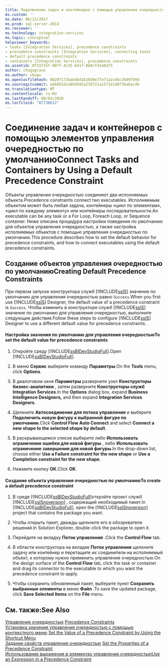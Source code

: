 ```yaml
---
title: Подключение задач и контейнеров с помощью управления очередностью по умолчанию | Документация Майкрософт
ms.custom: ''
ms.date: 06/13/2017
ms.prod: sql-server-2014
ms.reviewer: ''
ms.technology: integration-services
ms.topic: conceptual
helpviewer_keywords:
- tasks [Integration Services], precedence constraints
- precedence constraints [Integration Services], connecting tasks
- default precedence constraints
- containers [Integration Services], precedence constraints
ms.assetid: 8f31f15f-98ff-4c35-b41f-8b8cfd148d75
author: chugugrace
ms.author: chugu
ms.openlocfilehash: 00207172babdb41b1030e77e71a2c8bc3b99799d
ms.sourcegitcommit: ad4d92dce894592a259721a1571b1d8736abacdb
ms.translationtype: MT
ms.contentlocale: ru-RU
ms.lasthandoff: 08/04/2020
ms.locfileid: "87738612"
---
```

# <a name="connect-tasks-and-containers-by-using-a-default-precedence-constraint"></a><span data-ttu-id="65dd2-102">Соединение задач и контейнеров с помощью элементов управления очередностью по умолчанию</span><span class="sxs-lookup"><span data-stu-id="65dd2-102">Connect Tasks and Containers by Using a Default Precedence Constraint</span></span>
  <span data-ttu-id="65dd2-103">Объекты управления очередностью соединяют два исполняемых объекта.</span><span class="sxs-lookup"><span data-stu-id="65dd2-103">Precedence constraints connect two executables.</span></span> <span data-ttu-id="65dd2-104">Исполняемым объектом может быть любая задача, контейнеры «цикл по элементам», «цикл по каждому элементу» или контейнеры последовательности.</span><span class="sxs-lookup"><span data-stu-id="65dd2-104">An executable can be any task or a For Loop, Foreach Loop, or Sequence container.</span></span> <span data-ttu-id="65dd2-105">Ниже описана процедура настройки поведения по умолчанию для объектов управления очередностью, а также настройка исполняемых объектов с помощью управления очередностью по умолчанию.</span><span class="sxs-lookup"><span data-stu-id="65dd2-105">This procedure describes how to set the default behavior for precedence constraints, and how to connect executables using the default precedence constraints.</span></span>  
  
## <a name="creating-default-precedence-constraints"></a><span data-ttu-id="65dd2-106">Создание объектов управления очередностью по умолчанию</span><span class="sxs-lookup"><span data-stu-id="65dd2-106">Creating Default Precedence Constraints</span></span>  
 <span data-ttu-id="65dd2-107">При первом запуске конструктора служб [!INCLUDE[ssIS](../includes/ssis-md.md)] значение по умолчанию для управления очередностью равно `Success`.</span><span class="sxs-lookup"><span data-stu-id="65dd2-107">When you first use [!INCLUDE[ssIS](../includes/ssis-md.md)] Designer, the default value of a precedence constraint is `Success`.</span></span> <span data-ttu-id="65dd2-108">Чтобы изменить в конструкторе служб [!INCLUDE[ssIS](../includes/ssis-md.md)] значение по умолчанию для управления очередностью, выполните следующие действия.</span><span class="sxs-lookup"><span data-stu-id="65dd2-108">Follow these steps to configure [!INCLUDE[ssIS](../includes/ssis-md.md)] Designer to use a different default value for precedence constraints.</span></span>  
  
#### <a name="to-set-the-default-value-for-precedence-constraints"></a><span data-ttu-id="65dd2-109">Настройка значения по умолчанию для управления очередностью</span><span class="sxs-lookup"><span data-stu-id="65dd2-109">To set the default value for precedence constraints</span></span>  
  
1.  <span data-ttu-id="65dd2-110">Откройте среду [!INCLUDE[ssBIDevStudioFull](../includes/ssbidevstudiofull-md.md)].</span><span class="sxs-lookup"><span data-stu-id="65dd2-110">Open [!INCLUDE[ssBIDevStudioFull](../includes/ssbidevstudiofull-md.md)].</span></span>  
  
2.  <span data-ttu-id="65dd2-111">В меню **Сервис** выберите команду **Параметры**.</span><span class="sxs-lookup"><span data-stu-id="65dd2-111">On the **Tools** menu, click **Options**.</span></span>  
  
3.  <span data-ttu-id="65dd2-112">В диалоговом окне **Параметры** разверните узел **Конструкторы бизнес-аналитики** , затем разверните **Конструкторы служб Integration Services**.</span><span class="sxs-lookup"><span data-stu-id="65dd2-112">In the **Options** dialog box, expand **Business Intelligence Designers,** and then expand **Integration Services Designers**.</span></span>  
  
4.  <span data-ttu-id="65dd2-113">Щелкните **Автосоединение для потока управления** и выберите **Подключить новую фигуру к выбранной фигуре по умолчанию**.</span><span class="sxs-lookup"><span data-stu-id="65dd2-113">Click **Control Flow Auto Connect** and select **Connect a new shape to the selected shape by default**.</span></span>  
  
5.  <span data-ttu-id="65dd2-114">В раскрывающемся списке выберите либо **Использовать ограничение ошибки для новой фигуры** , либо **Использовать ограничение завершения для новой фигуры**.</span><span class="sxs-lookup"><span data-stu-id="65dd2-114">In the drop-down list, choose either **Use a Failure constraint for the new shape** or **Use a Completion constraint for the new shape**.</span></span>  
  
6.  <span data-ttu-id="65dd2-115">Нажмите кнопку **ОК**.</span><span class="sxs-lookup"><span data-stu-id="65dd2-115">Click **OK**.</span></span>  
  
#### <a name="to-create-a-default-precedence-constraint"></a><span data-ttu-id="65dd2-116">Создание объекта управления очередностью по умолчанию</span><span class="sxs-lookup"><span data-stu-id="65dd2-116">To create a default precedence constraint</span></span>  
  
1.  <span data-ttu-id="65dd2-117">В среде [!INCLUDE[ssBIDevStudioFull](../includes/ssbidevstudiofull-md.md)]откройте проект служб [!INCLUDE[ssISnoversion](../includes/ssisnoversion-md.md)] , содержащий необходимый пакет.</span><span class="sxs-lookup"><span data-stu-id="65dd2-117">In [!INCLUDE[ssBIDevStudioFull](../includes/ssbidevstudiofull-md.md)], open the [!INCLUDE[ssISnoversion](../includes/ssisnoversion-md.md)] project that contains the package you want.</span></span>  
  
2.  <span data-ttu-id="65dd2-118">Чтобы открыть пакет, дважды щелкните его в обозревателе решений.</span><span class="sxs-lookup"><span data-stu-id="65dd2-118">In Solution Explorer, double-click the package to open it.</span></span>  
  
3.  <span data-ttu-id="65dd2-119">Перейдите на вкладку **Поток управления** .</span><span class="sxs-lookup"><span data-stu-id="65dd2-119">Click the **Control Flow** tab.</span></span>  
  
4.  <span data-ttu-id="65dd2-120">В области конструктора на вкладке **Поток управления** щелкните задачу или контейнер и перетащите их соединители на исполняемый объект, к которому нужно применить управление очередностью.</span><span class="sxs-lookup"><span data-stu-id="65dd2-120">On the design surface of the **Control Flow** tab, click the task or container and drag its connector to the executable to which you want the precedence constraint to apply.</span></span>  
  
5.  <span data-ttu-id="65dd2-121">Чтобы сохранить обновленный пакет, выберите пункт **Сохранить выбранные элементы** в меню **Файл** .</span><span class="sxs-lookup"><span data-stu-id="65dd2-121">To save the updated package, click **Save Selected Items** on the **File** menu.</span></span>  
  
## <a name="see-also"></a><span data-ttu-id="65dd2-122">См. также:</span><span class="sxs-lookup"><span data-stu-id="65dd2-122">See Also</span></span>  
 <span data-ttu-id="65dd2-123">[Управление очередностью](control-flow/precedence-constraints.md) </span><span class="sxs-lookup"><span data-stu-id="65dd2-123">[Precedence Constraints](control-flow/precedence-constraints.md) </span></span>  
 <span data-ttu-id="65dd2-124">[Установка значения управления очередностью с помощью контекстного меню](../../2014/integration-services/set-the-value-of-a-precedence-constraint-by-using-the-shortcut-menu.md) </span><span class="sxs-lookup"><span data-stu-id="65dd2-124">[Set the Value of a Precedence Constraint by Using the Shortcut Menu](../../2014/integration-services/set-the-value-of-a-precedence-constraint-by-using-the-shortcut-menu.md) </span></span>  
 <span data-ttu-id="65dd2-125">[Задание свойств управления очередностью](../../2014/integration-services/set-the-properties-of-a-precedence-constraint.md) </span><span class="sxs-lookup"><span data-stu-id="65dd2-125">[Set the Properties of a Precedence Constraint](../../2014/integration-services/set-the-properties-of-a-precedence-constraint.md) </span></span>  
 [<span data-ttu-id="65dd2-126">Использование выражения в элементах управлении очередностью</span><span class="sxs-lookup"><span data-stu-id="65dd2-126">Use an Expression in a Precedence Constraint</span></span>](../../2014/integration-services/use-an-expression-in-a-precedence-constraint.md)  
  
  
